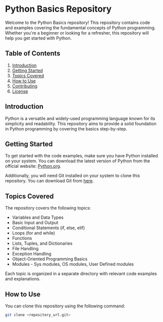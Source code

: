 # Python Basics Repository

Welcome to the Python Basics repository! This repository contains code and examples covering the fundamental concepts of Python programming. Whether you're a beginner or looking for a refresher, this repository will help you get started with Python.

## Table of Contents

1. [Introduction](#introduction)
2. [Getting Started](#getting-started)
3. [Topics Covered](#topics-covered)
4. [How to Use](#how-to-use)
5. [Contributing](#contributing)
6. [License](#license)

## Introduction

Python is a versatile and widely-used programming language known for its simplicity and readability. This repository aims to provide a solid foundation in Python programming by covering the basics step-by-step.

## Getting Started

To get started with the code examples, make sure you have Python installed on your system. You can download the latest version of Python from the official website: [Python.org](https://www.python.org/).

Additionally, you will need Git installed on your system to clone this repository. You can download Git from [here](https://git-scm.com/).

## Topics Covered

The repository covers the following topics:

- Variables and Data Types
- Basic Input and Output
- Conditional Statements (if, else, elif)
- Loops (for and while)
- Functions
- Lists, Tuples, and Dictionaries
- File Handling
- Exception Handling
- Object-Oriented Programming Basics
- Modules - Sys modules, OS modules, User Defined modules

Each topic is organized in a separate directory with relevant code examples and explanations.

## How to Use

You can clone this repository using the following command:

```bash
git clone <repository_url.git>
